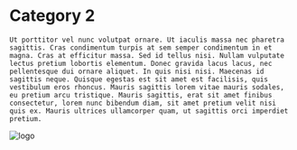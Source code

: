 # Category 2

```Ut porttitor vel nunc volutpat ornare. Ut iaculis massa nec pharetra sagittis. Cras condimentum turpis at sem semper condimentum in et magna. Cras at efficitur massa. Sed id tellus nisi. Nullam vulputate lectus pretium lobortis elementum. Donec gravida lacus lacus, nec pellentesque dui ornare aliquet. In quis nisi nisi. Maecenas id sagittis neque. Quisque egestas est sit amet est facilisis, quis vestibulum eros rhoncus. Mauris sagittis lorem vitae mauris sodales, eu pretium arcu tristique. Mauris sagittis, erat sit amet finibus consectetur, lorem nunc bibendum diam, sit amet pretium velit nisi quis ex. Mauris ultrices ullamcorper quam, ut sagittis orci imperdiet pretium.```

![logo](/assets/logo.png)